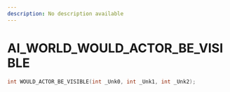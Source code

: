 ```yaml
---
description: No description available 
---
```


# AI_WORLD\_WOULD_ACTOR_BE_VISIBLE

```cpp
int WOULD_ACTOR_BE_VISIBLE(int _Unk0, int _Unk1, int _Unk2);
```